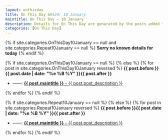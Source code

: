 ```yaml
---
layout: onthisday
title: On This Day &#124; 10 January
maintitle: On This Day — 10 January
description: Details for On This Day are genarated by the posts added to the website so the content is subject to changes/updates over time.
categories: [On This Day]
---
```


{% if site.categories.OnThisDay10January == null and site.categories.Repeat10January == null %}
<strong>Sorry no known details for today</strong>
{% endif %}

{% if site.categories.OnThisDay10January == null %}
{% else %}
{% for post in site.categories.OnThisDay10January reversed %}
<strong>{{ post.before }}{{ post.date | date: "%e %B %Y" }}{{ post.after }}</strong>
<ul>
<li> ——: <a class="{{ post.class }}" href="{{ post.url }}"><strong>{{ post.maintitle }}</strong> - {{ post.post_description }}</a></li>
</ul>
{% endfor %}
{% endif %}

{% if site.categories.Repeat10January == null %}
{% else %}
{% for post in site.categories.Repeat10January reversed %}
<strong>{{ post.before }}{{ post.date | date: "%e %B %Y" }}{{ post.after }}</strong>
<ul>
<li> ——: <a class="{{ post.class }}" href="{{ post.url }}"><strong>{{ post.maintitle }}</strong> - {{ post.post_description }}</a></li>
</ul>
{% endfor %}
{% endif %}
